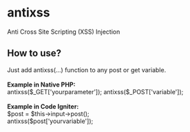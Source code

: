 # antixss
Anti Cross Site Scripting (XSS) Injection

<h2>How to use?</h2>
Just add antixss(...) function to any post or get variable.
<br>
<br>
<b>Example in Native PHP:</b><br>
antixss($_GET['yourparameter']);
antixss($_POST['variable']);
<br><br>
<b>Example in Code Igniter:</b><br>
$post = $this->input->post();<br>
antixss($post['yourvariable']);
